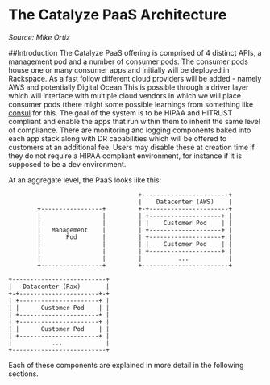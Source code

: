 # The Catalyze PaaS Architecture

*Source: Mike Ortiz*


##Introduction
The Catalyze PaaS offering is comprised of 4 distinct APIs, a management pod and a number of consumer pods. The consumer pods house one or many consumer apps and initially will be deployed in Rackspace. As a fast follow different cloud providers will be added - namely AWS and potentially Digital Ocean  This is possible through a driver layer which will interface with multiple cloud vendors in which we will place consumer pods (there might some possible learnings from something like [consul](http://consul.io) for this. The goal of the system is to be HIPAA and HITRUST compliant and enable the apps that run within them to inherit the same level of compliance. There are monitoring and logging components baked into each app stack along with DR capabilities which will be offered to customers at an additional fee. Users may disable these at creation time if they do not require a HIPAA compliant environment, for instance if it is supposed to be a dev environment.

At an aggregate level, the PaaS looks like this:

                                        +------------------------+
                                        |    Datacenter (AWS)    |
            +-----------------+         +-+----------------------+
            |                 |         | +--------------------+ |
            |                 |         | |    Customer Pod    | |
            |   Management    |         | +--------------------+ |
            |       Pod       |         | +--------------------+ |
            |                 |         | |    Customer Pod    | |
            |                 |         | +--------------------+ |
            |                 |         |          ...           |
            +-----------------+         +------------------------+

    +--------------------------+
    |   Datacenter (Rax)       |
    +-+----------------------+-+
    | +----------------------+ |
    | |      Customer Pod    | |
    | +----------------------+ |
    | +----------------------+ |
    | |      Customer Pod    | |
    | +----------------------+ |
    |           ...            |
    +--------------------------+


Each of these components are explained in more detail in the following sections.
